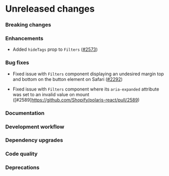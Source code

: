 # Unreleased changes

### Breaking changes

### Enhancements

- Added `hideTags` prop to `Filters` ([#2573](https://github.com/Shopify/polaris-react/pull/2573))

### Bug fixes

- Fixed issue with `Filters` component displaying an undesired margin top and bottom on the button element on Safari ([#2292](https://github.com/Shopify/polaris-react/pull/2292))

- Fixed issue with `Filters` component where its `aria-expanded` attribute was set to an invalid value on mount ([#2589]https://github.com/Shopify/polaris-react/pull/2589)

### Documentation

### Development workflow

### Dependency upgrades

### Code quality

### Deprecations
